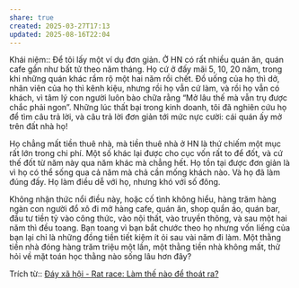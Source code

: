 ```yaml
---
share: true
created: 2025-03-27T17:13
updated: 2025-08-16T22:04
---
```

Khái niệm:: 
Để tôi lấy một ví dụ đơn giản. Ở HN có rất nhiều quán ăn, quán cafe gần như bất tử theo năm tháng. Họ cứ ở đấy mãi 5, 10, 20 năm, trong khi những quán khác rầm rộ một hai năm rồi chết. Đồ uống của họ thì dở, nhân viên của họ thì kênh kiệu, nhưng rồi họ vẫn cứ làm, và rồi họ vẫn có khách, vì tâm lý con người luôn bào chữa rằng “Mở lâu thế mà vẫn trụ được chắc phải ngon”. Những lúc thất bại trong kinh doanh, tôi đã nghiên cứu họ để tìm câu trả lời, và câu trả lời đơn giản tới mức nực cười: cái quán ấy mở trên đất nhà họ!

Họ chẳng mất tiền thuê nhà, mà tiền thuê nhà ở HN là thứ chiếm một mục rất lớn trong chi phí. Một số khác lại được cho cục vốn rất to để đốt, và cứ thế đốt từ năm này qua năm khác mà chẳng hết. Họ tồn tại được đơn giản là vì họ có thể sống qua cả năm mà chả cần mống khách nào. Và họ đã làm đúng đấy. Họ làm điều dễ với họ, nhưng khó với số đông.

Không nhận thức nổi điều này, hoặc cố tình không hiểu, hàng trăm hàng ngàn con người đổ xô đi mở hàng cafe, quán ăn, shop quần áo, quán bar, đầu tư tiền tỷ vào công thức, vào nội thất, vào truyền thông, và sau một hai năm thì đều toang. Bạn toang vì bạn bắt chước theo họ nhưng vốn liếng của bạn lại chỉ là những đồng tiền tiết kiệm ít ỏi sau vài năm đi làm. Một thằng tiền nhà đóng hàng trăm triệu một lần, một thằng tiền nhà không mất, thử hỏi về mặt toán học thằng nào sống lâu hơn đây?

Trích từ:: [Đáy xã hội - Rat race: Làm thế nào để thoát ra?](https://bachhoavienvong.substack.com/p/ay-xa-hoi-rat-race-lam-the-nao-e)
